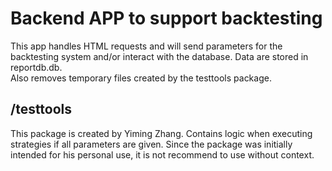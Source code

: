# Backend APP to support backtesting
This app handles HTML requests and will send parameters for the backtesting system and/or interact with the database. Data are stored in reportdb.db.  
Also removes temporary files created by the testtools package.
## /testtools
This package is created by Yiming Zhang.
Contains logic when executing strategies if all parameters are given. Since the package was initially intended for his personal use, it is not recommend to use without context.
